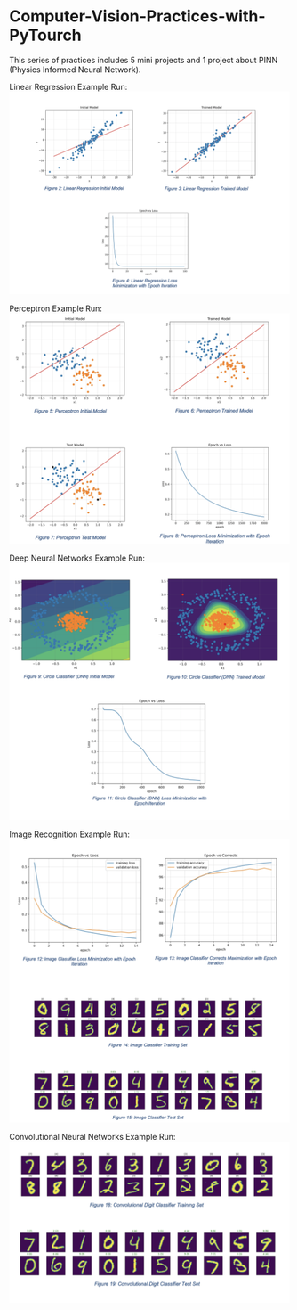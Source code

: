 # Computer-Vision-Practices-with-PyTourch

This series of practices includes 5 mini projects and 1 project about PINN (Physics Informed Neural Network).

Linear Regression Example Run:
![alt text](https://github.com/omerunlusoy/Computer-Vision-Practices-with-PyTorch/blob/main/graphs/lr1.png)

Perceptron Example Run:
![alt text](https://github.com/omerunlusoy/Computer-Vision-Practices-with-PyTorch/blob/main/graphs/perc1.png)

Deep Neural Networks Example Run:
![alt text](https://github.com/omerunlusoy/Computer-Vision-Practices-with-PyTorch/blob/main/graphs/dnn1.png)

Image Recognition Example Run:
![alt text](https://github.com/omerunlusoy/Computer-Vision-Practices-with-PyTorch/blob/main/graphs/img1.png)

Convolutional Neural Networks Example Run:
![alt text](https://github.com/omerunlusoy/Computer-Vision-Practices-with-PyTorch/blob/main/graphs/conv1.png)


